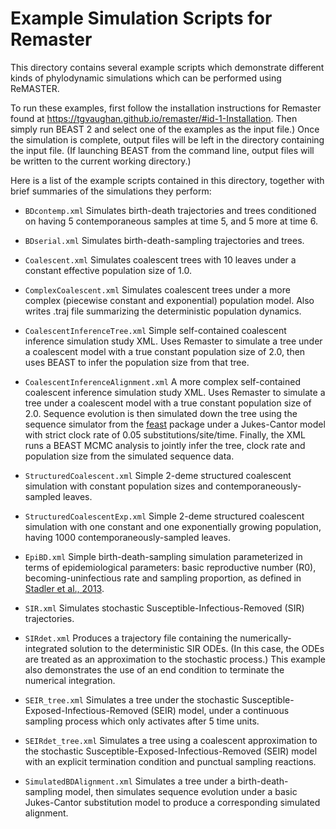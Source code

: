 Example Simulation Scripts for Remaster
=======================================

This directory contains several example scripts which demonstrate
different kinds of phylodynamic simulations which can be performed
using ReMASTER.

To run these examples, first follow the installation instructions for Remaster
found at https://tgvaughan.github.io/remaster/#id-1-Installation. Then
simply run BEAST 2 and select one of the examples as the input file.)
Once the simulation is complete, output files will be left in the directory
containing the input file.  (If launching BEAST from the command line,
output files will be written to the current working directory.)

Here is a list of the example scripts contained in this directory, together
with brief summaries of the simulations they perform:

* `BDcontemp.xml`
  Simulates birth-death trajectories and trees conditioned on
  having 5 contemporaneous samples at time 5, and 5 more at time 6.

* `BDserial.xml`
  Simulates birth-death-sampling trajectories and trees.

* `Coalescent.xml`
  Simulates coalescent trees with 10 leaves under a constant
  effective population size of 1.0.

* `ComplexCoalescent.xml`
  Simulates coalescent trees under a more complex (piecewise constant
  and exponential) population model. Also writes .traj file
  summarizing the deterministic population dynamics.

* `CoalescentInferenceTree.xml`
  Simple self-contained coalescent inference simulation study XML.
  Uses Remaster to simulate a tree under a coalescent model with a
  true constant population size of 2.0, then uses BEAST to infer the
  population size from that tree.
  
* `CoalescentInferenceAlignment.xml`
  A more complex self-contained coalescent inference simulation study XML.
  Uses Remaster to simulate a tree under a coalescent model with a
  true constant population size of 2.0.  Sequence evolution is then
  simulated down the tree using the sequence simulator from the
  [feast](https://tgvaugahn.github.io/feast) package under a Jukes-Cantor
  model with strict clock rate of 0.05 substitutions/site/time. Finally,
  the XML runs a BEAST MCMC analysis to jointly infer the tree, clock
  rate and population size from the simulated sequence data.
  
* `StructuredCoalescent.xml`
  Simple 2-deme structured coalescent simulation with constant
  population sizes and contemporaneously-sampled leaves.

* `StructuredCoalescentExp.xml`
  Simple 2-deme structured coalescent simulation with one constant
  and one exponentially growing population, having 1000
  contemporaneously-sampled leaves.

* `EpiBD.xml`
  Simple birth-death-sampling simulation parameterized in terms of
  epidemiological parameters: basic reproductive number (R0),
  becoming-uninfectious rate and sampling proportion, as defined
  in [Stadler et al., 2013](https://doi.org/10.1073/pnas.1207965110).

* `SIR.xml`
  Simulates stochastic Susceptible-Infectious-Removed (SIR) trajectories.

* `SIRdet.xml`
  Produces a trajectory file containing the numerically-integrated solution
  to the deterministic SIR ODEs. (In this case, the ODEs are treated as
  an approximation to the stochastic process.)
  This example also demonstrates the use of an end condition to terminate
  the numerical integration.

* `SEIR_tree.xml`
  Simulates a tree under the stochastic
  Susceptible-Exposed-Infectious-Removed (SEIR) model, under a continuous
  sampling process which only activates after 5 time units.


* `SEIRdet_tree.xml`
  Simulates a tree using a coalescent approximation to the stochastic
  Susceptible-Exposed-Infectious-Removed (SEIR) model with an explicit
  termination condition and punctual sampling reactions.

* `SimulatedBDAlignment.xml`
  Simulates a tree under a birth-death-sampling model, then simulates
  sequence evolution under a basic Jukes-Cantor substitution model to
  produce a corresponding simulated alignment.
